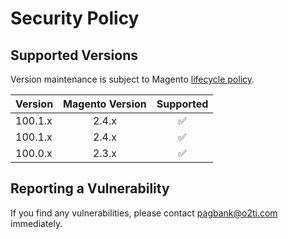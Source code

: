 # Security Policy

## Supported Versions

Version maintenance is subject to Magento [lifecycle policy](https://devdocs.magento.com/release/lifecycle-policy.html).

| Version | Magento Version      | Supported            |
| ------- | :------------------: | :------------------: |
| 100.1.x | 2.4.x                | :white_check_mark:   |
| 100.1.x | 2.4.x                | :white_check_mark:   |
| 100.0.x | 2.3.x                | :white_check_mark:   |

## Reporting a Vulnerability

If you find any vulnerabilities, please contact pagbank@o2ti.com immediately.
